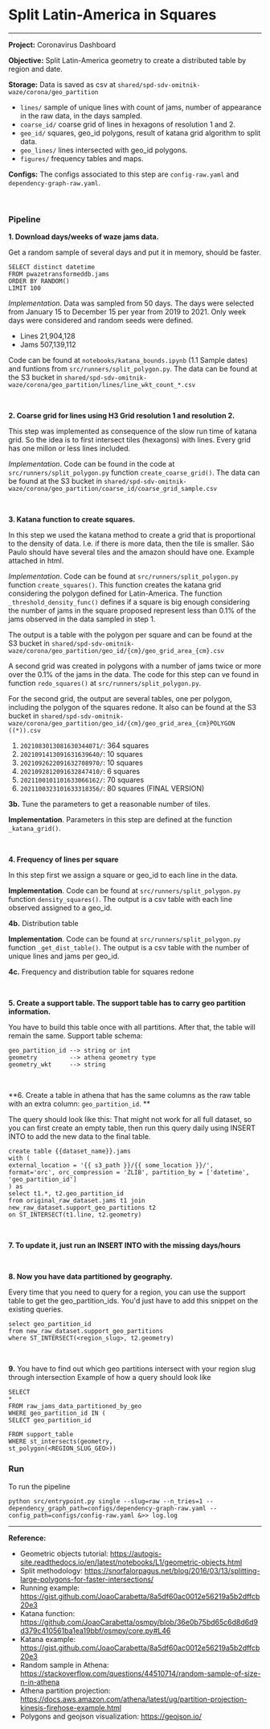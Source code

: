 
# Split Latin-America in Squares


---

**Project:** Coronavirus Dashboard

**Objective:** Split Latin-America geometry to create a distributed table by region and date.


**Storage:** Data is saved as csv  at `shared/spd-sdv-omitnik-waze/corona/geo_partition`

- `lines/` sample of unique lines with count of jams, number of appearance in the raw data, in the days sampled. 
- `coarse_id/` coarse grid of lines in hexagons of resolution 1 and 2. 
- `geo_id/` squares, geo_id polygons, result of katana grid algorithm to split data.
- `geo_lines/` lines intersected with geo_id polygons.
- `figures/` frequency tables and maps. 


**Configs:** The configs associated to this step are `config-raw.yaml` and `dependency-graph-raw.yaml`.


<br> 


### Pipeline


**1. Download days/weeks of waze jams data.**

Get a random sample of several days and put it in memory, should be faster.

```
SELECT distinct datetime
FROM pwazetransformeddb.jams
ORDER BY RANDOM()
LIMIT 100
```

*Implementation*. Data was sampled from 50 days. The days were selected from January 15 to December 15 per year from 2019 to 2021. Only week days were considered and random seeds were defined. 

- Lines 21,904,128
- Jams 507,139,112

Code can be found at `notebooks/katana_bounds.ipynb` (1.1  Sample dates) and funtions from `src/runners/split_polygon.py`. The data can be found at the S3 bucket in `shared/spd-sdv-omitnik-waze/corona/geo_partition/lines/line_wkt_count_*.csv`



<br> 



**2. Coarse grid for lines using H3 Grid resolution 1 and resolution 2.**

This step was implemented as consequence of the slow run time of katana grid. So the idea is to first intersect tiles (hexagons) with lines. Every grid has one millon or less lines included. 

*Implementation*. Code can be found in the code at `src/runners/split_polygon.py` function `create_coarse_grid()`. The data can be found at the S3 bucket in `shared/spd-sdv-omitnik-waze/corona/geo_partition/coarse_id/coarse_grid_sample.csv`


<br> 

**3. Katana function to create squares.**

In this step we used the katana method to create a grid that is proportional to the density of data. I.e. if there is more data, then the tile is smaller. São Paulo should have several tiles and the amazon should have one. Example attached in html.

*Implementation*. Code can be found at `src/runners/split_polygon.py` function `create_squares()`. This function creates the katana grid considering the polygon defined for Latin-America. The function `_threshold_density_func()` defines if a square is big enough considering the number of jams in the square proposed represent less than 0.1% of the jams observed in the data sampled in step 1. 

The output is a table with the polygon per square and can be found at the S3 bucket in `shared/spd-sdv-omitnik-waze/corona/geo_partition/geo_id/{cm}/geo_grid_area_{cm}.csv`

A second grid was created in polygons with a number of jams twice or more over the  0.1% of the jams in the data. The code for this step can ve found in function `redo_squares()` at `src/runners/split_polygon.py`. 

For the second grid, the output are several tables, one per polygon, including the polygon of the squares redone. It also can be found at the S3 bucket in `shared/spd-sdv-omitnik-waze/corona/geo_partition/geo_id/{cm}/geo_grid_area_{cm}POLYGON ((*)).csv`

1. `2021083013081630344071/`: 364 squares
2. `2021091413091631639640/`: 10 squares 
2. `2021092622091632708970/`: 10 squares 
3. `2021092812091632847410/`: 6 squares 
4. `2021100101101633066162/`: 70 squares 
4. `2021100323101633318356/`: 80 squares (FINAL VERSION)


**3b.** Tune the parameters to get a reasonable number of tiles. 

**Implementation**. Parameters in this step are defined at the function `_katana_grid()`. 

<br> 

**4. Frequency of lines per square**

In this step first we assign a square or geo_id to each line in the data.

**Implementation**. Code can be found at `src/runners/split_polygon.py` function `density_squares()`. The output is a csv table with each line observed assigned to a geo_id. 


**4b.** Distribution table

**Implementation**. Code can be found at `src/runners/split_polygon.py` function `_get_dist_table()`. The output is a csv table with the number of unique lines and jams per geo_id. 


**4c.** Frequency and distribution table for squares redone


<br> 

**5. Create a support table. The support table has to carry geo partition information.**

You have to build this table once with all partitions. After that, the table will remain the same. 
Support table schema:

```
geo_partition_id --> string or int
geometry         --> athena geometry type
geometry_wkt     --> string
```

<br> 

**6. Create a table in athena that has the same columns as the raw table with an extra column: `geo_partition_id`. **

The query should look like this:
That might not work for all full dataset, so you can first create an empty table, then run this query daily using INSERT INTO to add the new data to the final table.

```
create table {{dataset_name}}.jams
with (
external_location = '{{ s3_path }}/{{ some_location }}/',
format='orc', orc_compression = 'ZLIB', partition_by = ['datetime', 'geo_partition_id']
) as
select t1.*, t2.geo_partition_id
from original_raw_dataset.jams t1 join new_raw_dataset.support_geo_partitions t2
on ST_INTERSECT(t1.line, t2.geometry)
```

<br> 

**7. To update it, just run an INSERT INTO with the missing days/hours**

<br> 

**8. Now you have data partitioned by geography.**

Every time that you need to query for a region, you can use the support table to get the geo_partition_ids. You'd just have to add this snippet on the existing queries.

```
select geo_partition_id
from new_raw_dataset.support_geo_partitions
where ST_INTERSECT(<region_slug>, t2.geometry)
```

<br> 

**9.** You have to find out which geo partitions intersect with your region slug through intersection 
Example of how a query should look like

```
SELECT
*
FROM raw_jams_data_partitioned_by_geo
WHERE geo_partition_id IN (
SELECT geo_partition_id

FROM support_table
WHERE st_intersects(geometry,
st_polygon(<REGION_SLUG_GEO>))
```


### Run 

To run the pipeline 

```
python src/entrypoint.py single --slug=raw --n_tries=1 --dependency_graph_path=configs/dependency-graph-raw.yaml --config_path=configs/config-raw.yaml &>> log.log
```

----

**Reference:**

- Geometric objects tutorial: https://autogis-site.readthedocs.io/en/latest/notebooks/L1/geometric-objects.html
- Split methodology: https://snorfalorpagus.net/blog/2016/03/13/splitting-large-polygons-for-faster-intersections/
- Running example: https://gist.github.com/JoaoCarabetta/8a5df60ac0012e56219a5b2dffcb20e3
- Katana function: https://github.com/JoaoCarabetta/osmpy/blob/36e0b75bd65c6d8d6d9d379c410561ba1ea19bbf/osmpy/core.py#L46
- Katana example: https://gist.github.com/JoaoCarabetta/8a5df60ac0012e56219a5b2dffcb20e3
- Random sample in Athena: https://stackoverflow.com/questions/44510714/random-sample-of-size-n-in-athena
- Athena partition projection: https://docs.aws.amazon.com/athena/latest/ug/partition-projection-kinesis-firehose-example.html
- Polygons and geojson visualization: https://geojson.io/
